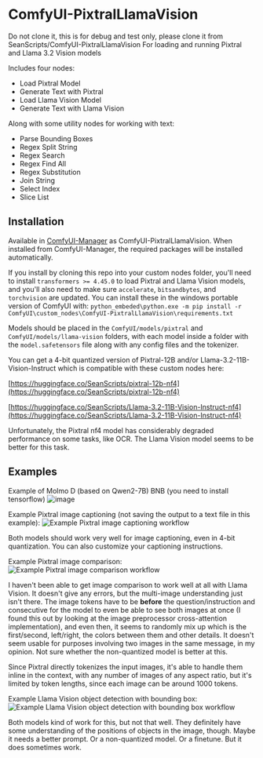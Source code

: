 # ComfyUI-PixtralLlamaVision
 Do not clone it, this is for debug and test only, please clone it from SeanScripts/ComfyUI-PixtralLlamaVision
 For loading and running Pixtral and Llama 3.2 Vision models

Includes four nodes:
- Load Pixtral Model
- Generate Text with Pixtral
- Load Llama Vision Model
- Generate Text with Llama Vision

Along with some utility nodes for working with text:
- Parse Bounding Boxes
- Regex Split String
- Regex Search
- Regex Find All
- Regex Substitution
- Join String
- Select Index
- Slice List

## Installation

Available in [ComfyUI-Manager](https://github.com/ltdrdata/ComfyUI-Manager) as ComfyUI-PixtralLlamaVision. When installed from ComfyUI-Manager, the required packages will be installed automatically.

If you install by cloning this repo into your custom nodes folder, you'll need to install `transformers >= 4.45.0` to load Pixtral and Llama Vision models, and you'll also need to make sure `accelerate`, `bitsandbytes`, and `torchvision` are updated. You can install these in the windows portable version of ComfyUI with:
`python_embeded\python.exe -m pip install -r ComfyUI\custom_nodes\ComfyUI-PixtralLlamaVision\requirements.txt`

Models should be placed in the `ComfyUI/models/pixtral` and `ComfyUI/models/llama-vision` folders, with each model inside a folder with the `model.safetensors` file along with any config files and the tokenizer.

You can get a 4-bit quantized version of Pixtral-12B and/or Llama-3.2-11B-Vision-Instruct which is compatible with these custom nodes here:

[https://huggingface.co/SeanScripts/pixtral-12b-nf4](https://huggingface.co/SeanScripts/pixtral-12b-nf4)

[https://huggingface.co/SeanScripts/Llama-3.2-11B-Vision-Instruct-nf4](https://huggingface.co/SeanScripts/Llama-3.2-11B-Vision-Instruct-nf4)

Unfortunately, the Pixtral nf4 model has considerably degraded performance on some tasks, like OCR. The Llama Vision model seems to be better for this task.

## Examples
Example of Molmo D (based on Qwen2-7B) BNB (you need to install tensorflow)
![image](https://github.com/user-attachments/assets/a91d3d75-19e0-4091-846f-42232395c4d7)

Example Pixtral image captioning (not saving the output to a text file in this example):
![Example Pixtral image captioning workflow](pixtral_caption_example.jpg)

Both models should work very well for image captioning, even in 4-bit quantization. You can also customize your captioning instructions.

Example Pixtral image comparison:
![Example Pixtral image comparison workflow](pixtral_comparison_example.jpg)

I haven't been able to get image comparison to work well at all with Llama Vision. It doesn't give any errors, but the multi-image understanding just isn't there. The image tokens have to be **before** the question/instruction and consecutive for the model to even be able to see both images at once (I found this out by looking at the image preprocessor cross-attention implementation), and even then, it seems to randomly mix up which is the first/second, left/right, the colors between them and other details. It doesn't seem usable for purposes involving two images in the same message, in my opinion. Not sure whether the non-quantized model is better at this.

Since Pixtral directly tokenizes the input images, it's able to handle them inline in the context, with any number of images of any aspect ratio, but it's limited by token lengths, since each image can be around 1000 tokens.

Example Llama Vision object detection with bounding box:
![Example Llama Vision object detection with bounding box workflow](llama_vision_bounding_box_example.jpg)

Both models kind of work for this, but not that well. They definitely have some understanding of the positions of objects in the image, though. Maybe it needs a better prompt. Or a non-quantized model. Or a finetune. But it does sometimes work.
